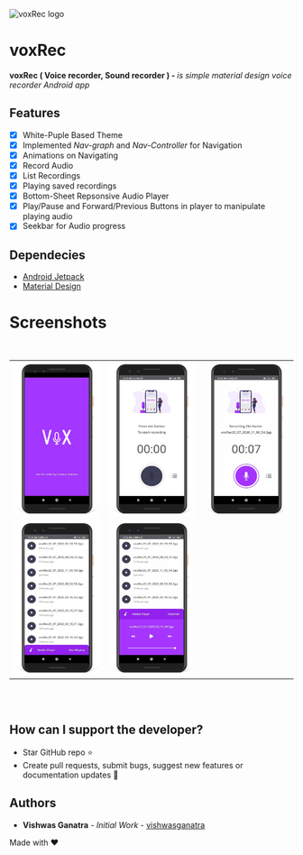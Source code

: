 ![voxRec logo](screenshots/mainlogo.jpg)

# voxRec

<b>voxRec ( Voice recorder, Sound recorder ) - </b>_is simple material design voice recorder Android app_

## Features

- [x] White-Puple Based Theme
- [x] Implemented _Nav-graph_ and _Nav-Controller_ for Navigation
- [x] Animations on Navigating
- [x] Record Audio
- [x] List Recordings
- [x] Playing saved recordings
- [x] Bottom-Sheet Repsonsive Audio Player
- [x] Play/Pause and Forward/Previous Buttons in player to manipulate playing audio
- [x] Seekbar for Audio progress

## Dependecies

- [Android Jetpack](https://developer.android.com/jetpack/getting-started)
- [Material Design](https://material.io/develop/android/docs/getting-started)

# Screenshots

<br/>

<div align="center">
   <table align="center" border="0" >
   <tr>
    <td>
    <img src="screenshots\splash.jpg"/>
    <td>
    <img src="screenshots\main.jpg"/>
    </td>
    <td>
    <img src="screenshots\recording.jpg"/>
   </tr>

   <tr>
   <td>
    <img src="screenshots\recordList.jpg"/>
    </td>
    <td>
    <img src="screenshots\player.jpg"/>
    </td>
    </tr>
  </table>
  </div>
</br>

</br>

## How can I support the developer?

- Star GitHub repo :star:
- Create pull requests, submit bugs, suggest new features or documentation updates :wrench:

## Authors

- **Vishwas Ganatra** - _Initial Work_ - [vishwasganatra](https://github.com/vishwasganatra/)

Made with :heart:
